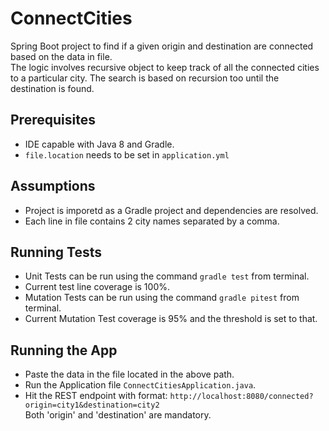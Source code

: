 # ConnectCities
Spring Boot project to find if a given origin and destination are connected based on the data in file.<br />
 The logic involves recursive object to keep track of all the connected cities to a particular city. The search is based on recursion too until the destination is found.


## Prerequisites
 * IDE capable with Java 8 and Gradle.
 * ```file.location``` needs to be set in ```application.yml```


## Assumptions
* Project is imporetd as a Gradle project and dependencies are resolved.
* Each line in file contains 2 city names separated by a comma.


## Running Tests
* Unit Tests can be run using the command ```gradle test``` from terminal.
* Current test line coverage is 100%.
* Mutation Tests can be run using the command ```gradle pitest``` from terminal.
* Current Mutation Test coverage is 95% and the threshold is set to that.


## Running the App
 * Paste the data in the file located in the above path.
 * Run the Application file ```ConnectCitiesApplication.java```.
 * Hit the REST endpoint with format:
 ```http://localhost:8080/connected?origin=city1&destination=city2```<br />
 Both 'origin' and 'destination' are mandatory.

